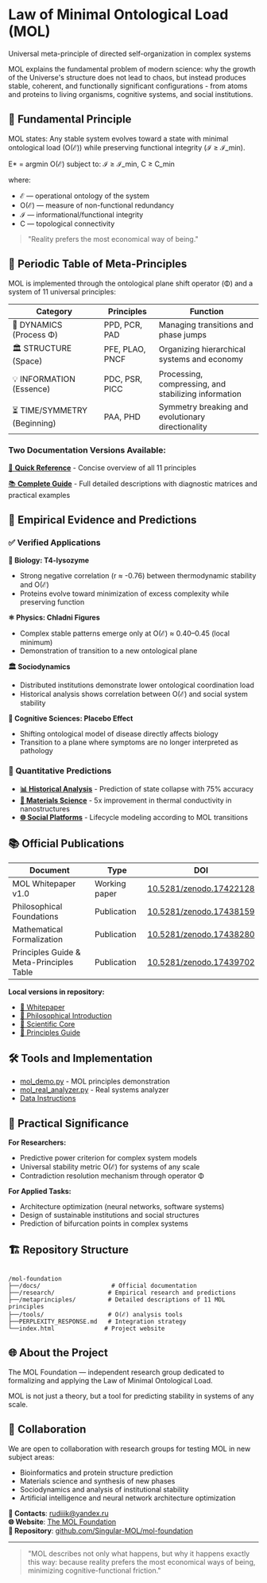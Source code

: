 # Law of Minimal Ontological Load (MOL)
Universal meta-principle of directed self-organization in complex systems

MOL explains the fundamental problem of modern science: why the growth of the Universe's structure does not lead to chaos, but instead produces stable, coherent, and functionally significant configurations - from atoms and proteins to living organisms, cognitive systems, and social institutions.

## 🎯 Fundamental Principle
MOL states: Any stable system evolves toward a state with minimal ontological load (O(ℰ)) while preserving functional integrity (ℐ ≥ ℐ_min).

E* = argmin O(ℰ) subject to: ℐ ≥ ℐ_min, C ≥ C_min

where:
- ℰ — operational ontology of the system
- O(ℰ) — measure of non-functional redundancy  
- ℐ — informational/functional integrity
- C — topological connectivity

> "Reality prefers the most economical way of being."

## 🧩 Periodic Table of Meta-Principles
MOL is implemented through the ontological plane shift operator (Φ) and a system of 11 universal principles:

| Category | Principles | Function |
|----------|-------------|----------|
| 🔄 DYNAMICS (Process Φ) | PPD, PCR, PAD | Managing transitions and phase jumps |
| 🏛️ STRUCTURE (Space) | PFE, PLAO, PNCF | Organizing hierarchical systems and economy |
| 💡 INFORMATION (Essence) | PDC, PSR, PICC | Processing, compressing, and stabilizing information |
| ⏳ TIME/SYMMETRY (Beginning) | PAA, PHD | Symmetry breaking and evolutionary directionality |

### Two Documentation Versions Available:

[📖 **Quick Reference**](metaprinciples/MOL_Principles_Guide.md) - Concise overview of all 11 principles

[📚 **Complete Guide**](metaprinciples/full_principles_guide.md) - Full detailed descriptions with diagnostic matrices and practical examples

## 🔬 Empirical Evidence and Predictions

### ✅ Verified Applications

**🧬 Biology: T4-lysozyme**
- Strong negative correlation (r ≈ -0.76) between thermodynamic stability and O(ℰ)
- Proteins evolve toward minimization of excess complexity while preserving function

**⚛️ Physics: Chladni Figures**
- Complex stable patterns emerge only at O(ℰ) ≈ 0.40–0.45 (local minimum)
- Demonstration of transition to a new ontological plane

**🏛️ Sociodynamics**
- Distributed institutions demonstrate lower ontological coordination load
- Historical analysis shows correlation between O(ℰ) and social system stability

**🧠 Cognitive Sciences: Placebo Effect**
- Shifting ontological model of disease directly affects biology
- Transition to a plane where symptoms are no longer interpreted as pathology

### 🚀 Quantitative Predictions
- **[📊 Historical Analysis](research/historical_analysis.md)** - Prediction of state collapse with 75% accuracy
- **[🔬 Materials Science](research/thermal_coherence_prediction.md)** - 5x improvement in thermal conductivity in nanostructures  
- **[🌐 Social Platforms](research/social_media_analysis.md)** - Lifecycle modeling according to MOL transitions

## 📚 Official Publications

| Document | Type | DOI |
|----------|------|-----|
| MOL Whitepaper v1.0 | Working paper | [10.5281/zenodo.17422128](https://doi.org/10.5281/zenodo.17422128) |
| Philosophical Foundations | Publication | [10.5281/zenodo.17438159](https://doi.org/10.5281/zenodo.17438159) |
| Mathematical Formalization | Publication | [10.5281/zenodo.17438280](https://doi.org/10.5281/zenodo.17438280) |
| Principles Guide & Meta-Principles Table | Publication | [10.5281/zenodo.17439702](https://doi.org/10.5281/zenodo.17439702) |

**Local versions in repository:**
- [📄 Whitepaper](docs/MOL_Whitepaper_v1.md)
- [🎯 Philosophical Introduction](docs/MOL_Philosophical_Introduction.md)
- [🔬 Scientific Core](docs/MOL_Scientific_Core.md)
- [🧩 Principles Guide](metaprinciples/)

## 🛠 Tools and Implementation

- [mol_demo.py](tools/mol_demo.py) - MOL principles demonstration
- [mol_real_analyzer.py](tools/mol_real_analyzer.py) - Real systems analyzer
- [Data Instructions](tools/DATA_INSTRUCTIONS.md)

## 🎯 Practical Significance

**For Researchers:**
- Predictive power criterion for complex system models
- Universal stability metric O(ℰ) for systems of any scale
- Contradiction resolution mechanism through operator Φ

**For Applied Tasks:**
- Architecture optimization (neural networks, software systems)
- Design of sustainable institutions and social structures
- Prediction of bifurcation points in complex systems

## 🏗 Repository Structure
```

/mol-foundation
├──/docs/                    # Official documentation
├──/research/               # Empirical research and predictions
├──/metaprinciples/         # Detailed descriptions of 11 MOL principles
├──/tools/                  # O(ℰ) analysis tools
├──PERPLEXITY_RESPONSE.md   # Integration strategy
└──index.html              # Project website

```

## 🌐 About the Project
The MOL Foundation — independent research group dedicated to formalizing and applying the Law of Minimal Ontological Load.

MOL is not just a theory, but a tool for predicting stability in systems of any scale.

## 🤝 Collaboration
We are open to collaboration with research groups for testing MOL in new subject areas:

- Bioinformatics and protein structure prediction
- Materials science and synthesis of new phases
- Sociodynamics and analysis of institutional stability
- Artificial intelligence and neural network architecture optimization

**📧 Contacts**: rudiiik@yandex.ru  
**🌐 Website**: [The MOL Foundation](https://singular-mol.github.io/mol-foundation/)  
**💾 Repository**: [github.com/Singular-MOL/mol-foundation](https://github.com/Singular-MOL/mol-foundation)

---

> "MOL describes not only what happens, but why it happens exactly this way: because reality prefers the most economical ways of being, minimizing cognitive-functional friction."
